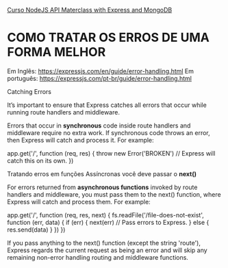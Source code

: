 [Curso NodeJS API Materclass with Express and MongoDB](https://github.com/marcelopalin/devcamper-api.git)


# COMO TRATAR OS ERROS DE UMA FORMA MELHOR

Em Inglês:
https://expressjs.com/en/guide/error-handling.html
Em português:
https://expressjs.com/pt-br/guide/error-handling.html


Catching Errors

It’s important to ensure that Express catches all errors that occur while running route handlers and middleware.

Errors that occur in **synchronous** code inside route handlers and middleware require no extra work. If synchronous code throws an error, then Express will catch and process it. For example:

app.get('/', function (req, res) {
  throw new Error('BROKEN') // Express will catch this on its own.
})

Tratando erros em funções Assíncronas você deve passar o **next()**

For errors returned from **asynchronous functions** invoked by route handlers and middleware, you must pass them to the next() function, where Express will catch and process them. For example:

app.get('/', function (req, res, next) {
  fs.readFile('/file-does-not-exist', function (err, data) {
    if (err) {
      next(err) // Pass errors to Express.
    } else {
      res.send(data)
    }
  })
})

If you pass anything to the next() function (except the string 'route'), Express regards the current request as being an error and will skip any remaining non-error handling routing and middleware functions.